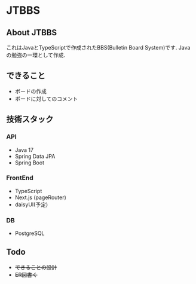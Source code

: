 # JTBBS
## About JTBBS
これはJavaとTypeScriptで作成されたBBS(Bulletin Board System)です.
Javaの勉強の一環として作成.
## できること
- ボードの作成
- ボードに対してのコメント
## 技術スタック
### API
- Java 17
- Spring Data JPA
- Spring Boot
### FrontEnd
- TypeScript
- Next.js (pageRouter)
- daisyUI(予定)
### DB
- PostgreSQL
## Todo
- ~~できることの設計~~
- ~~ER図書く~~